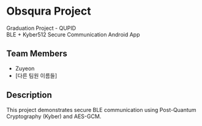 # Obsqura Project
Graduation Project - QUPID  
BLE + Kyber512 Secure Communication Android App

## Team Members
- Zuyeon
- [다른 팀원 이름들]

## Description
This project demonstrates secure BLE communication using Post-Quantum Cryptography (Kyber) and AES-GCM.
